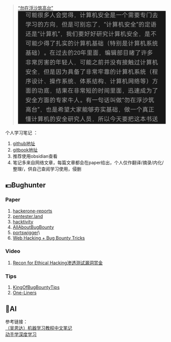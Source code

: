 > [“勿在浮沙筑高台”](https://mp.weixin.qq.com/s/WV8ZPQjXv-_m8EgLCUc1fw)
![](draw/2b74b2674c4044553d41d555084bf62.png)  

个人学习笔记 ：
1. [github地址](https://github.com/Hiroki-Sawada-y/Hiroki_Study) 
2. [gitbook地址](https://hiroki-sawada.gitbook.io/study/)
3. 推荐使用obsidian查看 
4. 笔记多来自网络文章，每篇文章都会在paper给出，个人仅作翻译/摘录/内化/整理/，供自己查阅学习使用，侵删
## 💵Bughunter

### Paper
1. [hackerone-reports](https://github.com/reddelexc/hackerone-reports)
2. [pentester.land](https://pentester.land/writeups/)  
3. [hacktivity](https://hackerone.com/hacktivity/overview)
4. [AllAboutBugBounty](https://github.com/daffainfo/AllAboutBugBounty)
5. [portswigger](https://portswigger.net/)\
6. [Web Hacking + Bug Bounty Tricks](https://github.com/Mehdi0x90/Web_Hacking)

### Video
1. [Recon for Ethical Hacking渗透测试漏洞赏金](https://mega.nz/folder/CDphRCJB#eBZqSmleyW6Thld_8RbZwQ)

### Tips
1. [KingOfBugBountyTips](https://github.com/0x13v/KingOfBugBountyTips)
2. [One-Liners](https://github.com/0xPugazh/One-Liners)




## 🎄AI

参考链接：  
[（吴恩达）机器学习教程中文笔记](https://github.com/fengdu78/Coursera-ML-AndrewNg-Notes)  
[动手学深度学习](https://github.com/d2l-ai/d2l-zh)







